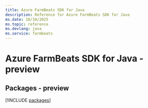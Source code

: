 ```yaml
---
title: Azure FarmBeats SDK for Java
description: Reference for Azure FarmBeats SDK for Java
ms.date: 10/10/2025
ms.topic: reference
ms.devlang: java
ms.service: farmbeats
---
```

# Azure FarmBeats SDK for Java - preview
## Packages - preview
[!INCLUDE [packages](farmbeats-index.md)]